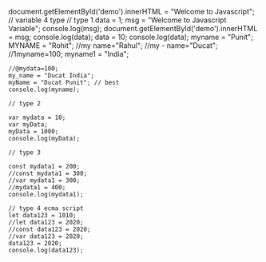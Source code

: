 document.getElementById('demo').innerHTML = "Welcome to Javascript";
// variable 4 type
// type 1
data = 1;
msg = "Welcome to Javascript Variable";
console.log(msg);
document.getElementById('demo').innerHTML = msg;
console.log(data);
data = 10;
console.log(data);
myname = "Punit";
MYNAME = "Rohit";
//my name="Rahul";
//my - name="Ducat";
//1myname=100;
myname1 = "India";
```
//@mydata=100;
my_name = "Ducat India";
myName = "Ducat Punit"; // best
console.log(myname);

// type 2

var mydata = 10;
var myData;
myData = 1000;
console.log(myData);

// type 3

const mydata1 = 200;
//const mydata1 = 300;
//var mydata1 = 300;
//mydata1 = 400;
console.log(mydata1);

// type 4 ecma script
let data123 = 1010;
//let data123 = 2020;
//const data123 = 2020;
//var data123 = 2020;
data123 = 2020;
console.log(data123);

```

